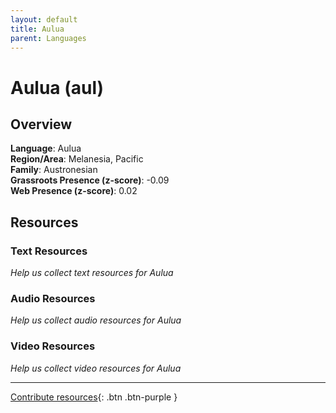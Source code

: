 ```yaml
---
layout: default
title: Aulua
parent: Languages
---
```


# Aulua (aul)

## Overview

**Language**: Aulua  
**Region/Area**: Melanesia, Pacific  
**Family**: Austronesian  
**Grassroots Presence (z-score)**: -0.09  
**Web Presence (z-score)**: 0.02  

## Resources

### Text Resources
*Help us collect text resources for Aulua*

### Audio Resources
*Help us collect audio resources for Aulua*

### Video Resources
*Help us collect video resources for Aulua*

---

[Contribute resources](https://forms.office.com/e/1SfLJx3u1r){: .btn .btn-purple }
